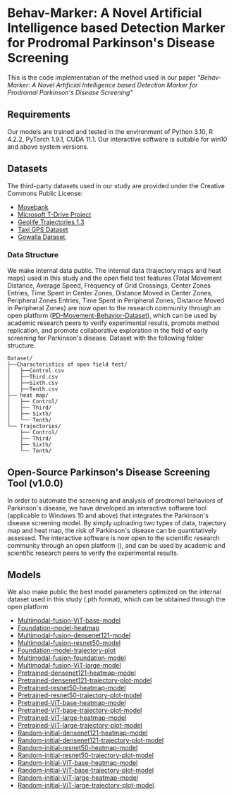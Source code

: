 # Behav-Marker: A Novel Artificial Intelligence based Detection Marker for Prodromal Parkinson's Disease Screening
This is the code implementation of the method used in our paper *"Behav-Marker: A Novel Artificial Intelligence based Detection Marker for Prodromal Parkinson's Disease Screening"*
## Requirements
Our models are trained and tested in the environment of Python 3.10, R 4.2.2, PyTorch 1.9.1, CUDA 11.1. Our interactive software is suitable for win10 and above system versions.
## Datasets
The third-party datasets used in our study are provided under the Creative Commons Public License:  
- [Movebank](https://www.movebank.org/)  
- [Microsoft T-Drive Project](https://www.microsoft.com/en-us/research/publication/t-drive-trajectory-data-sample/)  
- [Geolife Trajectories 1.3](https://www.microsoft.com/en-us/download/details.aspx?id=52367)  
- [Taxi GPS Dataset](https://tianchi.aliyun.com/dataset/94216)  
- [Gowalla Dataset](https://snap.stanford.edu/data/loc-gowalla.html).  
### Data Structure
We make internal data public. The internal data (trajectory maps and heat maps) used in this study and the open field test features (Total Movement Distance, Average Speed, Frequency of Grid Crossings, Center Zones Entries, Time Spent in Center Zones, Distance Moved in Center Zones, Peripheral Zones Entries, Time Spent in Peripheral Zones, Distance Moved in Peripheral Zones) are now open to the research community through an open platform ([PD-Movement-Behavior-Dataset](https://huggingface.co/datasets/WeiWei-XPU/PD-Movement-Behavior-Dataset)), which can be used by academic research peers to verify experimental results, promote method replication, and promote collaborative exploration in the field of early screening for Parkinson's disease.
Dataset with the following folder structure.
```
Dataset/
├──Characteristics of open field test/
│   ├──Control.csv
│   ├──Third.csv
│   ├──Sixth.csv
│   ├──Tenth.csv
├── heat map/
│   ├── Control/
│   ├── Third/
│   ├── Sixth/
│   └── Tenth/
└── Trajectories/
    ├── Control/
    ├── Third/
    ├── Sixth/
    └── Tenth/
 ```
## Open-Source Parkinson's Disease Screening Tool (v1.0.0)
In order to automate the screening and analysis of prodromal behaviors of Parkinson's disease, we have developed an interactive software tool (applicable to Windows 10 and above) that integrates the Parkinson's disease screening model. By simply uploading two types of data, trajectory map and heat map, the risk of Parkinson's disease can be quantitatively assessed. The interactive software is now open to the scientific research community through an open platform (), and can be used by academic and scientific research peers to verify the experimental results.


## Models
We also make public the best model parameters optimized on the internal dataset used in this study (.pth format), which can be obtained through the open platform 
- [Multimodal-fusion-ViT-base-model](https://huggingface.co/WeiWei-XPU/Multimodal-fusion-ViT-base)
- [Foundation-model-heatmap](https://huggingface.co/WeiWei-XPU/foundation-model-heatmap)
- [Multimodal-fusion-densenet121-model](https://huggingface.co/WeiWei-XPU/Multimodal-fusion-densenet121-model)
- [Multimodal-fusion-resnet50-model](https://huggingface.co/WeiWei-XPU/Multimodal-fusion-resnet50-model)
- [Foundation-model-trajectory-plot](https://huggingface.co/WeiWei-XPU/foundation-model-trajectory-plot)
- [Multimodal-fusion-foundation-model](https://huggingface.co/WeiWei-XPU/Multimodal-fusion-foundation-model)
- [Multimodal-fusion-ViT-large-model](https://huggingface.co/WeiWei-XPU/Multimodal-fusion-ViT-large-model)
- [Pretrained-densenet121-heatmap-model](https://huggingface.co/WeiWei-XPU/pretrained-densenet121-heatmap-model)
- [Pretrained-densenet121-trajectory-plot-model](https://huggingface.co/WeiWei-XPU/pretrained-densenet121-trajectory-plot-model)
- [Pretrained-resnet50-heatmap-model](https://huggingface.co/WeiWei-XPU/pretrained-resnet50-heatmap-model)
- [Pretrained-resnet50-trajectory-plot-model](https://huggingface.co/WeiWei-XPU/pretrained-resnet50-trajectory-plot-model)
- [Pretrained-ViT-base-heatmap-model](https://huggingface.co/WeiWei-XPU/pretrained-ViT-base-heatmap-model)
- [Pretrained-ViT-base-trajectory-plot-model](https://huggingface.co/WeiWei-XPU/pretrained-ViT-base-trajectory-plot-model)
- [Pretrained-ViT-large-heatmap-model](https://huggingface.co/WeiWei-XPU/pretrained-ViT-large-heatmap-model)
- [Pretrained-ViT-large-trajectory-plot-model](https://huggingface.co/WeiWei-XPU/pretrained-ViT-large-trajectory-plot-model)
- [Random-initial-densenet121-heatmap-model](https://huggingface.co/WeiWei-XPU/random-intial-densenet121-heatmap-model)
- [Random-initial-densenet121-trajectory-plot-model](https://huggingface.co/WeiWei-XPU/random-intial-densenet121-trajectory-plot-model)
- [Random-initial-resnet50-heatmap-model](https://huggingface.co/WeiWei-XPU/random-intial-resnet50-heatmap-model)
- [Random-initial-resnet50-trajectory-plot-model](https://huggingface.co/WeiWei-XPU/random-intial-resnet50-trajectory-plot-model)
- [Random-initial-ViT-base-heatmap-model](https://huggingface.co/WeiWei-XPU/random-intial-ViT-base-heatmap-model)
- [Random-initial-ViT-base-trajectory-plot-model](https://huggingface.co/WeiWei-XPU/random-intial-ViT-base-trajectory-plot-model)
- [Random-initial-ViT-large-heatmap-model](https://huggingface.co/WeiWei-XPU/random-intial-ViT-large-heatmap-model)
- [Random-initial-ViT-large-trajectory-plot-model](https://huggingface.co/WeiWei-XPU/random-intial-ViT-large-trajectory-plot-model).
